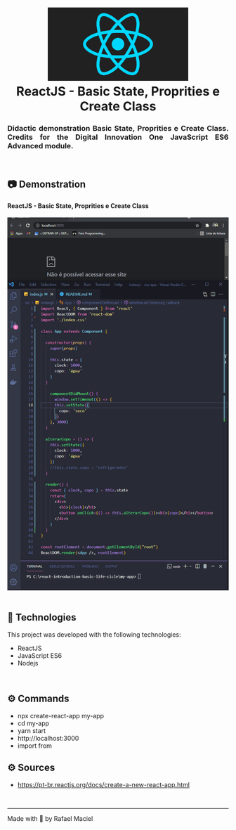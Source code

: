 <h1 align="center">
  <img alt="" title="ReactJS_Create_Components" src=".github/demostration_aplication_0.gif" width="320px" />
  <br>
  ReactJS - Basic State, Proprities e Create Class
</h1>

<h3 align="justify">
Didactic demonstration Basic State, Proprities e Create Class. Credits for the Digital Innovation One JavaScript ES6 Advanced module.
</h3>

<br>

## 📷 Demonstration

<div align="center" >
<h4 align="left"> ReactJS - Basic State, Proprities e Create Class </h4>
  <img src=".github/demostration_aplication_1.gif">
</div>

<br>

## 🚀 Technologies

This project was developed with the following technologies:

- ReactJS
- JavaScript ES6
- Nodejs

<br>

## ⚙ Commands
- npx create-react-app my-app
- cd my-app
- yarn start
- http://localhost:3000
- import from

## ⚙ Sources
- https://pt-br.reactjs.org/docs/create-a-new-react-app.html

<br>

---

Made with 💜 by Rafael Maciel
